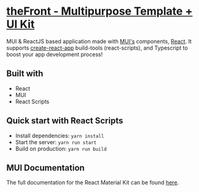 # [theFront - Multipurpose Template + UI Kit](https://thefront.maccarianagency.com/)

MUI & ReactJS based application made with [MUI's](https://mui.com/) components, [React](https://reactjs.org/). It supports [create-react-app](https://facebook.github.io/create-react-app/) build-tools (react-scripts), and Typescript to boost your app development process!


## Built with

- React
- MUI
- React Scripts


## Quick start with React Scripts

- Install dependencies: `yarn install`
- Start the server: `yarn run start`
- Build on production: `yarn run build`



## MUI Documentation

The full documentation for the React Material Kit can be found [here](https://mui.com).

